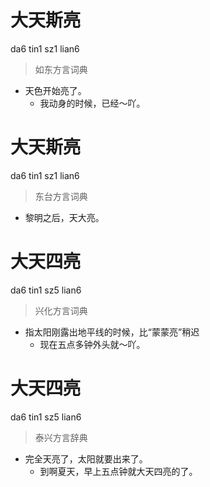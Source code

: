 # 大天斯亮
da6 tin1 sz1 lian6
> 如东方言词典
- 天色开始亮了。
  - 我动身的时候，已经～吖。

# 大天斯亮
da6 tin1 sz1 lian6
> 东台方言词典
- 黎明之后，天大亮。

# 大天四亮
da6 tin1 sz5 lian6
> 兴化方言词典
- 指太阳刚露出地平线的时候，比“蒙蒙亮”稍迟
  - 现在五点多钟外头就～吖。

# 大天四亮
da6 tin1 sz5 lian6
> 泰兴方言辞典
- 完全天亮了，太阳就要出来了。
  - 到啊夏天，早上五点钟就大天四亮的了。
<!--
TODO 读音未核实
-->
